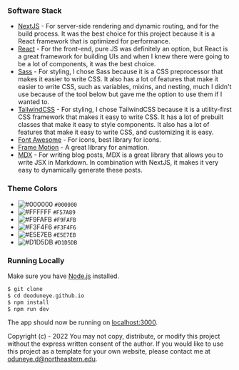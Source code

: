 ### Software Stack 

- [NextJS](https://nextjs.org/) - For server-side rendering and dynamic routing, and for the build process. It was the best choice for this project because it is a React framework that is optimized for performance. 
- [React](https://reactjs.org/) - For the front-end, pure JS was definitely an option, but React is a great framework for building UIs and when I knew there were going to be a lot of components, it was the best choice.
- [Sass](https://sass-lang.com/) - For styling, I chose Sass because it is a CSS preprocessor that makes it easier to write CSS. It also has a lot of features that make it easier to write CSS, such as variables, mixins, and nesting, much I didn't use because of the tool below but gave me the option to use them if I wanted to.
- [TailwindCSS](https://tailwindcss.com/) - For styling, I chose TailwindCSS because it is a utility-first CSS framework that makes it easy to write CSS. It has a lot of prebuilt classes that make it easy to style components. It also has a lot of features that make it easy to write CSS, and customizing it is easy.
- [Font Awesome](https://fontawesome.com/) - For icons, best library for icons.
- [Frame Motion](https://www.framer.com/motion/) - A great library for animation.
- [MDX](https://mdxjs.com/) - For writing blog posts, MDX is a great library that allows you to write JSX in Markdown. In combination with NextJS, it makes it very easy to dynamically generate these posts. 


### Theme Colors

- ![#000000](https://via.placeholder.com/15/000000/000000?text=+) `#000000`
- ![#FFFFFF](https://via.placeholder.com/15/F57A89/000000?text=+) `#F57A89`
- ![#F9FAFB](https://via.placeholder.com/15/F9FAFB/000000?text=+) `#F9FAFB`
- ![#F3F4F6](https://via.placeholder.com/15/F3F4F6/000000?text=+) `#F3F4F6`
- ![#E5E7EB](https://via.placeholder.com/15/E5E7EB/000000?text=+) `#E5E7EB`
- ![#D1D5DB](https://via.placeholder.com/15/D1D5DB/000000?text=+) `#D1D5DB`

### Running Locally

Make sure you have [Node.js](http://nodejs.org/) installed.

```sh
$ git clone
$ cd dooduneye.github.io
$ npm install
$ npm run dev
```

The app should now be running on [localhost:3000](http://localhost:3000/).



Copyright (c) - 2022
You may not copy, distribute, or modify this project without the express written consent of the author.
If you would like to use this project as a template for your own website, please contact me at oduneye.d@northeastern.edu.

